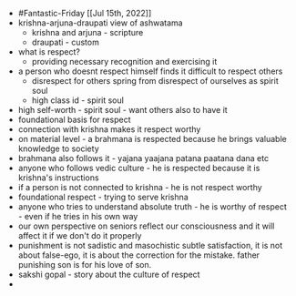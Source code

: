 - #Fantastic-Friday [[Jul 15th, 2022]]
- krishna-arjuna-draupati view of ashwatama
	- krishna and arjuna - scripture
	- draupati - custom
- what is respect?
	- providing necessary recognition and exercising it
- a person who doesnt respect himself finds it difficult to respect others
	- disrespect for others spring from disrespect of ourselves as spirit soul
	- high class id - spirit soul
- high self-worth - spirit soul - want others also to have it
- foundational basis for respect
- connection with krishna makes it respect worthy
- on material level - a brahmana is respected because he brings valuable knowledge to society
- brahmana also follows it - yajana yaajana patana paatana dana etc
- anyone who follows vedic culture - he is respected because it is krishna's instructions
- if a person is not connected to krishna - he is not respect worthy
- foundational respect - trying to serve krishna
- anyone who tries to understand absolute truth - he is worthy of respect - even if he tries in his own way
- our own perspective on seniors reflect our consciousness and it will affect it if we don't do it properly
- punishment is not sadistic and masochistic subtle satisfaction, it is not about false-ego, it is about the correction for the mistake. father punishing son is for his love of son.
- sakshi gopal - story about the culture of respect
-